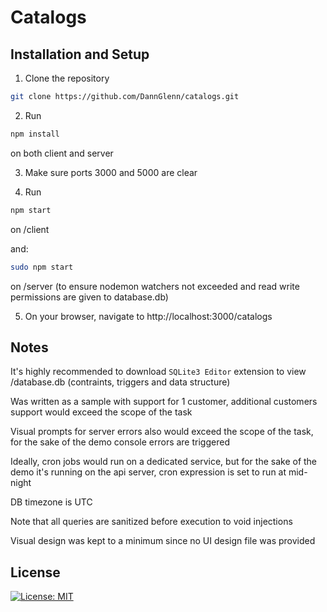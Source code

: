 # Catalogs
  
## Installation and Setup

1. Clone the repository
```bash
git clone https://github.com/DannGlenn/catalogs.git
``` 

2. Run 
```bash
npm install
``` 
on both client and server

3. Make sure ports 3000 and 5000 are clear

4. Run 
```bash
npm start
```  
on /client

and:

```bash
sudo npm start
```  

on /server (to ensure nodemon watchers not exceeded and read write permissions are given to database.db)

5. On your browser, navigate to http://localhost:3000/catalogs

## Notes

It's highly recommended to download `SQLite3 Editor` extension to view /database.db (contraints, triggers and data structure)

Was written as a sample with support for 1 customer, additional customers support would exceed the scope of the task

Visual prompts for server errors also would exceed the scope of the task, for the sake of the demo console errors are triggered

Ideally, cron jobs would run on a dedicated service, but for the sake of the demo it's running on the api server, cron expression is set to run at mid-night

DB timezone is UTC

Note that all queries are sanitized before execution to void injections

Visual design was kept to a minimum since no UI design file was provided


## License
[![License: MIT](https://img.shields.io/badge/License-MIT-yellow.svg)](/LICENSE.txt)